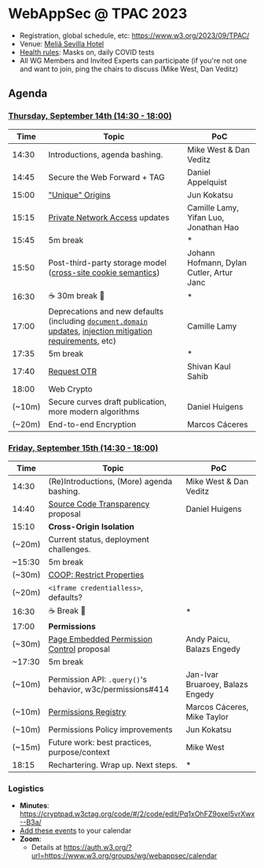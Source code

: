 WebAppSec @ TPAC 2023
=====================

* Registration, global schedule, etc: <https://www.w3.org/2023/09/TPAC/>
* Venue: [Meliã Sevilla Hotel](https://www.melia.com/en/hotels/spain/seville/melia-sevilla)
* [Health rules](https://www.w3.org/2023/09/TPAC/health.html): Masks on, daily COVID tests
* All WG Members and Invited Experts can participate (if you're not one and want to join, ping the chairs to discuss (Mike West, Dan Veditz)

Agenda
------

### [Thursday, September 14th (14:30 - 18:00)](https://www.timeanddate.com/worldclock/fixedtime.html?iso=20230914T1230)

| Time | Topic | PoC |
|------|-------|-----|
| 14:30 | Introductions, agenda bashing. | Mike West & Dan Veditz |
| 14:45 | Secure the Web Forward + TAG | Daniel Appelquist |
| 15:00 | ["Unique" Origins](https://github.com/whatwg/html/issues/9623) | Jun Kokatsu |
| 15:15 | [Private Network Access](https://github.com/wicg/private-network-access/) updates | Camille Lamy, Yifan Luo, Jonathan Hao |
| 15:45 | 5m break | * |
| 15:50 | Post-third-party storage model ([cross-site cookie semantics](https://github.com/DCtheTall/standardizing-cross-site-cookie-semantics/)) | Johann Hofmann, Dylan Cutler, Artur Janc |
| 16:30 | ☕ 30m break 🍪 | * |
| 17:00 | Deprecations and new defaults (including [`document.domain` updates](https://chromestatus.com/feature/5428079583297536), [injection mitigation requirements](https://github.com/mikewest/securer-contexts), etc) | Camille Lamy
| 17:35 | 5m break | * |
| 17:40 | [Request OTR](https://datatracker.ietf.org/doc/draft-sahib-httpbis-off-the-record/) | Shivan Kaul Sahib |
| 18:00 | Web Crypto | |
| (~10m) | Secure curves draft publication, more modern algorithms | Daniel Huigens |
| (~20m) | End-to-end Encryption | Marcos Cáceres |

### [Friday, September 15th (14:30 - 18:00)](https://www.timeanddate.com/worldclock/fixedtime.html?iso=20230915T1230)

| Time | Topic | PoC |
|------|-------|-----|
| 14:30 | (Re)Introductions, (More) agenda bashing. | Mike West & Dan Veditz |
| 14:40 | [Source Code Transparency](https://github.com/w3c/webappsec/issues/627#issuecomment-1673637611) proposal | Daniel Huigens |
| 15:10 | **Cross-Origin Isolation** | |
| (~20m) | Current status, deployment challenges. | |
| ~15:30 | 5m break | |
| (~30m) | [COOP: Restrict Properties](https://github.com/hemeryar/coi-with-popups) | |
| (~20m) | `<iframe credentialless>`, defaults? | |
| 16:30 | ☕ Break 🍪 | * |
| 17:00 | **Permissions** ||
| (~30m) | [Page Embedded Permission Control](https://github.com/andypaicu/PEPC/blob/main/explainer.md) proposal | Andy Paicu, Balazs Engedy |
| ~17:30 | 5m break | |
| (~10m) | Permission API: `.query()`'s behavior, w3c/permissions#414 | Jan-Ivar Bruaroey, Balazs Engedy |
| (~10m) | [Permissions Registry](https://w3c.github.io/permissions-registry/) | Marcos Cáceres, Mike Taylor |
| (~10m) | Permissions Policy improvements | Jun Kokatsu |
| (~15m) | Future work: best practices, purpose/context | Mike West |
| 18:15 | Rechartering. Wrap up. Next steps. | * |

### Logistics

*   **Minutes**: https://cryptpad.w3ctag.org/code/#/2/code/edit/Pq1xOhFZ9oxeI5vrXwx--B3a/
*   [Add these events](https://www.w3.org/groups/wg/webappsec/calendar#export) to your calendar
*   **Zoom**:
    * Details at <https://auth.w3.org/?url=https://www.w3.org/groups/wg/webappsec/calendar>
